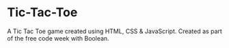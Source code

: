 # Tic-Tac-Toe
A Tic Tac Toe game created using HTML, CSS &amp; JavaScript. Created as part of the free code week with Boolean.
